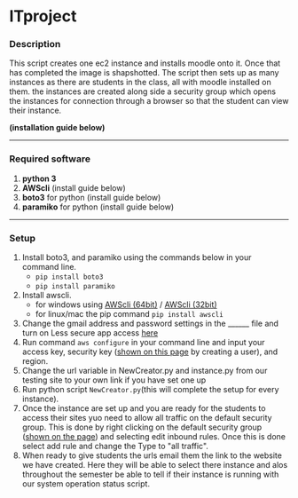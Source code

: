 # ITproject

### Description

This script creates one ec2 instance and installs moodle onto it. Once that has completed the image is shapshotted. The script then sets up as many instances as there are students in the class, all with moodle installed on them.
the instances are created along side a security group which opens the instances for connection through a browser so that the student can view their instance.  


**(installation guide below)**


---


### Required software

1. **python 3**
2. **AWScli** (install guide below) 
3. **boto3** for python (install guide below)
4. **paramiko** for python (install guide below)

---

### Setup

1. Install boto3, and paramiko using the commands below in your command line.
   - `pip install boto3`
   - `pip install paramiko`
2. Install awscli.
    - for windows using [AWScli (64bit)](https://s3.amazonaws.com/aws-cli/AWSCLI64PY3.msi) / [AWScli (32bit)](https://s3.amazonaws.com/aws-cli/AWSCLI32PY3.msi)
    - for linux/mac the pip command `pip install awscli`
3. Change the gmail address and password settings in the ______ file and turn on Less secure app access [here](https://myaccount.google.com/u/3/lesssecureapps?utm_source=google-account&utm_medium=web)
4. Run command `aws configure` in your command line and input your access key, security key ([shown on this page](https://console.aws.amazon.com/iam/home?#/users) by creating a user), and region.
5. Change the url variable in NewCreator.py and instance.py from our testing site to your own link if you have set one up
6. Run python script `NewCreator.py`(this will complete the setup for every instance).
7. Once the instance are set up and you are ready for the students to access their sites yuo need to allow all traffic on the default security group. This is done by right clicking on the default security group ([shown on the page](https://us-west-2.console.aws.amazon.com/ec2/v2/home?region=us-west-2#SecurityGroups:sort=desc:tag:Name)) and selecting edit inbound rules. Once this is done select add rule and change the Type to "all traffic".
8. When ready to give students the urls email them the link to the website we have created. Here they will be able to select there instance and alos throughout the semester be able to tell if their instance is running with our system operation status script.
